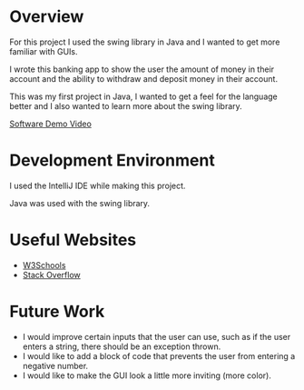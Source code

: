 # Overview

For this project I used the swing library in Java and I wanted to get more familiar with GUIs.

I wrote this banking app to show the user the amount of money in their account and the ability to withdraw and deposit money in their account.

This was my first project in Java, I wanted to get a feel for the language better and I also wanted to learn more about the swing library.

[Software Demo Video](https://www.youtube.com/watch?v=ULg86oZDNXg)

# Development Environment

I used the IntelliJ IDE while making this project.

Java was used with the swing library.

# Useful Websites

* [W3Schools](https://www.w3schools.com/java/java_intro.asp)
* [Stack Overflow](https://stackoverflow.com/)

# Future Work

* I would improve certain inputs that the user can use, such as if the user enters a string, there should be an exception thrown.
* I would like to add a block of code that prevents the user from entering a negative number.
* I would like to make the GUI look a little more inviting (more color).
